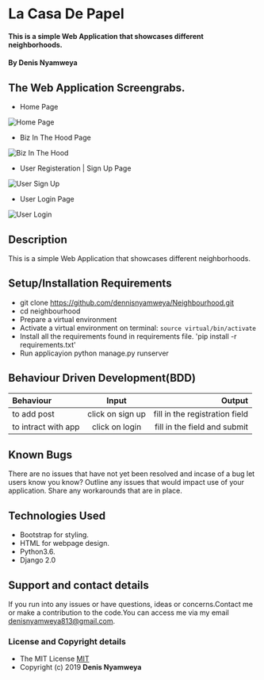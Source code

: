 # La Casa De Papel

#### This is a simple Web Application that showcases different neighborhoods.

#### By **Denis Nyamweya**

## The Web Application Screengrabs.

* Home Page

![Home Page](static/media/home.png)

* Biz In The Hood Page

![Biz In The Hood](static/media/biz.png)

* User Registeration | Sign Up Page

![User Sign Up](static/media/register.png)

* User Login Page

![User Login](static/media/login.png)

## Description
This is a simple Web Application that showcases different neighborhoods.

## Setup/Installation Requirements
* git clone https://github.com/dennisnyamweya/Neighbourhood.git
* cd  neighbourhood
* Prepare a virtual environment
* Activate a virtual environment on terminal: `source virtual/bin/activate`
* Install all the requirements found in requirements file. 'pip install -r requirements.txt'
* Run applicayion python manage.py runserver
## Behaviour Driven Development(BDD)

| Behaviour | Input | Output |
| :---------------- | :---------------: | ------------------: |
| to add post | click on sign up |  fill in the registration field |
| to intract with app | click on login | fill in the field  and submit |
## Known Bugs
There are no issues that have not yet been resolved and incase of a bug  let users know you know? Outline any issues that would impact use of your application. Share any workarounds that are in place. 

## Technologies Used
* Bootstrap for styling.
* HTML for webpage design.
* Python3.6.
* Django 2.0

## Support and contact details
 If you run into any issues or have questions, ideas or concerns.Contact me or make a contribution to the code.You can access me via my email denisnyamweya813@gmail.com.
### License and Copyright details
* The MIT License [MIT](LICENSE)
* Copyright (c) 2019 **Denis Nyamweya**